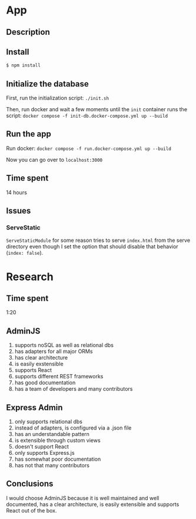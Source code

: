# App

## Description


## Install

```bash
$ npm install
```

## Initialize the database
First, run the initialization script:
`./init.sh`

Then, run docker and wait a few moments until the `init` container runs the script:
`docker compose -f init-db.docker-compose.yml up --build`

## Run the app
Run docker:
`docker compose -f run.docker-compose.yml up --build`

Now you can go over to `localhost:3000`

## Time spent
14 hours

## Issues
### ServeStatic
`ServeStaticModule` for some reason tries to serve `index.html` from the serve directory even though I set the option that should disable that behavior (`index: false`).

# Research
## Time spent
1:20

## AdminJS
1. supports noSQL as well as relational dbs
2. has adapters for all major ORMs
3. has clear architecture
4. is easily exstensible
5. supports React
6. supports different REST frameworks
7. has good documentation
8. has a team of developers and many contributors

## Express Admin
1. only supports relational dbs
2. instead of adapters, is configured via a .json file
3. has an understandable pattern
4. is extensible through custom views
5. doesn't support React
6. only supports Express.js
7. has somewhat poor documentation
8. has not that many contributors

## Conclusions
I would choose AdminJS because it is well maintained and well documented, has a clear architecture, is easily extensible and supports React out of the box.
